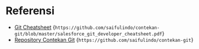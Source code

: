 # Referensi

* [Git Cheatsheet](https://github.com/saifulindo/contekan-git/blob/master/salesforce_git_developer_cheatsheet.pdf) {`https://github.com/saifulindo/contekan-git/blob/master/salesforce_git_developer_cheatsheet.pdf`}
* [Repository Contekan Git](https://github.com/saifulindo/contekan-git) {`https://github.com/saifulindo/contekan-git`}
